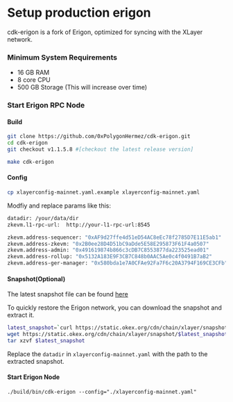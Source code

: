 # Setup production erigon
cdk-erigon is a fork of Erigon, optimized for syncing with the XLayer network.

### Minimum System Requirements
- 16 GB RAM
- 8 core CPU
- 500 GB Storage (This will increase over time) 

### Start Erigon RPC Node

#### Build
``` bash
git clone https://github.com/0xPolygonHermez/cdk-erigon.git
cd cdk-erigon
git checkout v1.1.5.8 #[checkout the latest release version]

make cdk-erigon
```

#### Config
``` bash
cp xlayerconfig-mainnet.yaml.example xlayerconfig-mainnet.yaml
```
Modfiy and replace params like this:
``` bash
datadir: /your/data/dir
zkevm.l1-rpc-url:  http://your-l1-rpc-url:8545

zkevm.address-sequencer: "0xAF9d27ffe4d51eD54AC8eEc78f2785D7E11E5ab1"
zkevm.address-zkevm: "0x2B0ee28D4D51bC9aDde5E58E295873F61F4a0507"
zkevm.address-admin: "0x491619874b866c3cDB7C8553877da223525ead01"
zkevm.address-rollup: "0x5132A183E9F3CB7C848b0AAC5Ae0c4f0491B7aB2"
zkevm.address-ger-manager: "0x580bda1e7A0CFAe92Fa7F6c20A3794F169CE3CFb"
```
#### Snapshot(Optional)
The latest snapshot file can be found [here](https://static.okex.org/cdn/chain/xlayer/snapshot/erigon-mainnet-snapshot.json)

To quickly restore the Erigon network, you can download the snapshot and extract it.
``` bash
latest_snapshot=`curl https://static.okex.org/cdn/chain/xlayer/snapshot/erigon-mainnet-latest`
wget https://static.okex.org/cdn/chain/xlayer/snapshot/$latest_snapshot
tar xzvf $latest_snapshot
```
Replace the `datadir` in `xlayerconfig-mainnet.yaml` with the path to the extracted snapshot.

#### Start Erigon Node
```
./build/bin/cdk-erigon --config="./xlayerconfig-mainnet.yaml"
```
